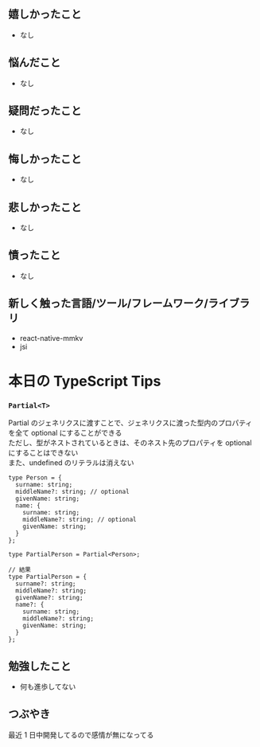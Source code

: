## 嬉しかったこと

- なし

## 悩んだこと

- なし

## 疑問だったこと

- なし

## 悔しかったこと

- なし

## 悲しかったこと

- なし

## 憤ったこと

- なし

## 新しく触った言語/ツール/フレームワーク/ライブラリ

- react-native-mmkv
- jsi

# 本日の TypeScript Tips

### `Partial<T>`

Partial のジェネリクスに渡すことで、ジェネリクスに渡った型内のプロパティを全て optional にすることができる  
ただし、型がネストされているときは、そのネスト先のプロパティを optional にすることはできない  
また、undefined のリテラルは消えない

```
type Person = {
  surname: string;
  middleName?: string; // optional
  givenName: string;
  name: {
    surname: string;
    middleName?: string; // optional
    givenName: string;
  }
};

type PartialPerson = Partial<Person>;

// 結果
type PartialPerson = {
  surname?: string;
  middleName?: string;
  givenName?: string;
  name?: {
    surname: string;
    middleName?: string;
    givenName: string;
  }
};
```

## 勉強したこと

- 何も進歩してない

## つぶやき

最近 1 日中開発してるので感情が無になってる
